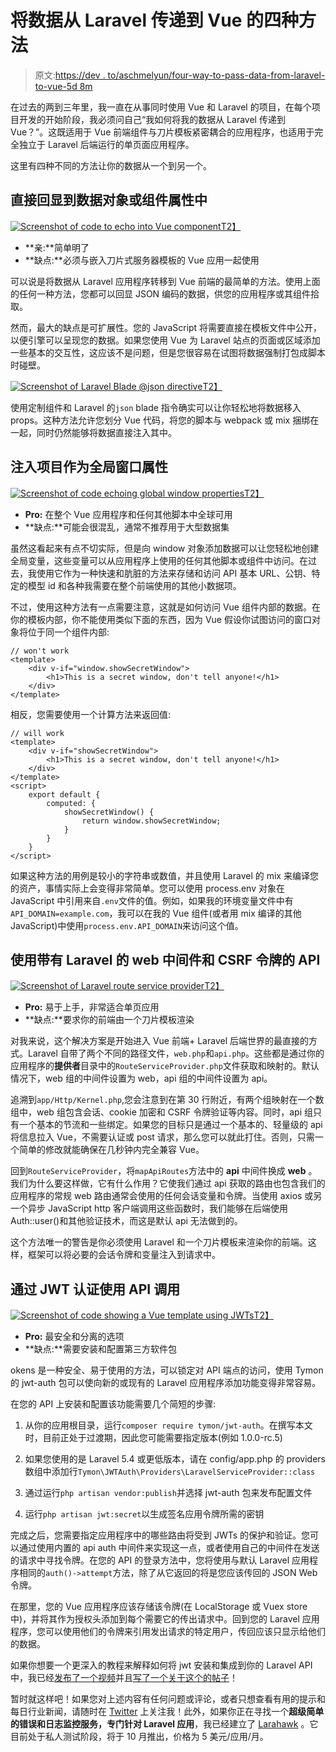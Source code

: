# 将数据从 Laravel 传递到 Vue 的四种方法

> 原文:[https://dev . to/aschmelyun/four-way-to-pass-data-from-laravel-to-vue-5d 8m](https://dev.to/aschmelyun/four-ways-to-pass-data-from-laravel-to-vue-5d8m)

在过去的两到三年里，我一直在从事同时使用 Vue 和 Laravel 的项目，在每个项目开发的开始阶段，我必须问自己“我如何将我的数据从 Laravel 传递到 Vue？”。这既适用于 Vue 前端组件与刀片模板紧密耦合的应用程序，也适用于完全独立于 Laravel 后端运行的单页面应用程序。

这里有四种不同的方法让你的数据从一个到另一个。

## [](#directly-echoing-into-the-data-object-or-component-prop)直接回显到数据对象或组件属性中

[![Screenshot of code to echo into Vue component](img/362613be78f5e7ebe5c76689404d92ba.png)T2】](https://res.cloudinary.com/practicaldev/image/fetch/s--VAg3GPNO--/c_limit%2Cf_auto%2Cfl_progressive%2Cq_auto%2Cw_880/https://miro.medium.com/max/3168/1%2AQHVRtz9BhdGV-it6ihxa4g.png)

*   **亲:**简单明了
*   **缺点:**必须与嵌入刀片式服务器模板的 Vue 应用一起使用

可以说是将数据从 Laravel 应用程序转移到 Vue 前端的最简单的方法。使用上面的任何一种方法，您都可以回显 JSON 编码的数据，供您的应用程序或其组件拾取。

然而，最大的缺点是可扩展性。您的 JavaScript 将需要直接在模板文件中公开，以便引擎可以呈现您的数据。如果您使用 Vue 为 Laravel 站点的页面或区域添加一些基本的交互性，这应该不是问题，但是您很容易在试图将数据强制打包成脚本时碰壁。

[![Screenshot of Laravel Blade @json directive](img/6f8f75a8d7d43ee0b8b656d6f0ef494c.png)T2】](https://res.cloudinary.com/practicaldev/image/fetch/s--7T-nj_qr--/c_limit%2Cf_auto%2Cfl_progressive%2Cq_auto%2Cw_880/https://miro.medium.com/max/3168/1%2AuVPbEcpxdiFt98sAugu8ZQ.png)

使用定制组件和 Laravel 的`json` blade 指令确实可以让你轻松地将数据移入 props。这种方法允许您划分 Vue 代码，将您的脚本与 webpack 或 mix 捆绑在一起，同时仍然能够将数据直接注入其中。

## [](#injecting-items-as-global-window-properties)注入项目作为全局窗口属性

[![Screenshot of code echoing global window properties](img/f8a4226170ab1f61a45e08cfe84eb61c.png)T2】](https://res.cloudinary.com/practicaldev/image/fetch/s--BsqN25pL--/c_limit%2Cf_auto%2Cfl_progressive%2Cq_auto%2Cw_880/https://miro.medium.com/max/3168/1%2AB20k8KbgdUBlIMIbJZu-lA.png)

*   **Pro:** 在整个 Vue 应用程序和任何其他脚本中全球可用
*   **缺点:**可能会很混乱，通常不推荐用于大型数据集

虽然这看起来有点不切实际，但是向 window 对象添加数据可以让您轻松地创建全局变量，这些变量可以从应用程序上使用的任何其他脚本或组件中访问。在过去，我使用它作为一种快速和肮脏的方法来存储和访问 API 基本 URL、公钥、特定的模型 id 和各种我需要在整个前端使用的其他小数据项。

不过，使用这种方法有一点需要注意，这就是如何访问 Vue 组件内部的数据。在你的模板内部，你不能使用类似下面的东西，因为 Vue 假设你试图访问的窗口对象将位于同一个组件内部:

```
// won't work
<template>
    <div v-if="window.showSecretWindow">
        <h1>This is a secret window, don't tell anyone!</h1>
    </div>
</template> 
```

相反，您需要使用一个计算方法来返回值:

```
// will work
<template>
    <div v-if="showSecretWindow">
        <h1>This is a secret window, don't tell anyone!</h1>
    </div>
</template>
<script>
    export default {
        computed: {
            showSecretWindow() {
                return window.showSecretWindow;
            }
        }
    }
</script> 
```

如果这种方法的用例是较小的字符串或数值，并且使用 Laravel 的 mix 来编译您的资产，事情实际上会变得非常简单。您可以使用 process.env 对象在 JavaScript 中引用来自`.env`文件的值。例如，如果我的环境变量文件中有`API_DOMAIN=example.com`，我可以在我的 Vue 组件(或者用 mix 编译的其他 JavaScript)中使用`process.env.API_DOMAIN`来访问这个值。

## [](#using-an-api-with-laravels-web-middleware-and-csrf-tokens)使用带有 Laravel 的 web 中间件和 CSRF 令牌的 API

[![Screenshot of Laravel route service provider](img/600a420bb13c14a4c243db817289b266.png)T2】](https://res.cloudinary.com/practicaldev/image/fetch/s--MgPeyg-1--/c_limit%2Cf_auto%2Cfl_progressive%2Cq_auto%2Cw_880/https://miro.medium.com/max/3168/1%2ALrpglXhYd0XxvhamKram6A.png)

*   **Pro:** 易于上手，非常适合单页应用
*   **缺点:**要求你的前端由一个刀片模板渲染

对我来说，这个解决方案是开始进入 Vue 前端+ Laravel 后端世界的最直接的方式。Laravel 自带了两个不同的路径文件，`web.php`和`api.php`。这些都是通过你的应用程序的**提供者**目录中的`RouteServiceProvider.php`文件获取和映射的。默认情况下，web 组的中间件设置为 web，api 组的中间件设置为 api。

追溯到`app/Http/Kernel.php`,您会注意到在第 30 行附近，有两个组映射在一个数组中，web 组包含会话、cookie 加密和 CSRF 令牌验证等内容。同时，api 组只有一个基本的节流和一些绑定。如果您的目标只是通过一个基本的、轻量级的 api 将信息拉入 Vue，不需要认证或 post 请求，那么您可以就此打住。否则，只需一个简单的修改就能确保在几秒钟内完全兼容 Vue。

回到`RouteServiceProvider`，将`mapApiRoutes`方法中的 **api** 中间件换成 **web** 。我们为什么要这样做，它有什么作用？它使我们通过 api 获取的路由也包含我们的应用程序的常规 web 路由通常会使用的任何会话变量和令牌。当使用 axios 或另一个异步 JavaScript http 客户端调用这些函数时，我们能够在后端使用 Auth::user()和其他验证技术，而这是默认 api 无法做到的。

这个方法唯一的警告是你必须使用 Laravel 和一个刀片模板来渲染你的前端。这样，框架可以将必要的会话令牌和变量注入到请求中。

## [](#using-api-calls-authenticated-by-a-jwt)通过 JWT 认证使用 API 调用

[![Screenshot of code showing a Vue template using JWTs](img/fca7081aa8f238963b80eebac5311618.png)T2】](https://res.cloudinary.com/practicaldev/image/fetch/s--SUrChdaQ--/c_limit%2Cf_auto%2Cfl_progressive%2Cq_auto%2Cw_880/https://miro.medium.com/max/3168/1%2AcKu2RCewRG-rjdrSUWDsLQ.png)

*   **Pro:** 最安全和分离的选项
*   **缺点:**需要安装和配置第三方软件包

okens 是一种安全、易于使用的方法，可以锁定对 API 端点的访问，使用 Tymon 的 jwt-auth 包可以使向新的或现有的 Laravel 应用程序添加功能变得非常容易。

在您的 API 上安装和配置该功能需要几个简短的步骤:

1.  从你的应用根目录，运行`composer require tymon/jwt-auth`。在撰写本文时，目前正处于过渡期，因此您可能需要指定版本(例如 1.0.0-rc.5)

2.  如果您使用的是 Laravel 5.4 或更低版本，请在 config/app.php 的 providers 数组中添加行`Tymon\JWTAuth\Providers\LaravelServiceProvider::class`

3.  通过运行`php artisan vendor:publish`并选择 jwt-auth 包来发布配置文件

4.  运行`php artisan jwt:secret`以生成签名应用令牌所需的密钥

完成之后，您需要指定应用程序中的哪些路由将受到 JWTs 的保护和验证。您可以通过使用内置的 api auth 中间件来实现这一点，或者使用自己的中间件在发送的请求中寻找令牌。在您的 API 的登录方法中，您将使用与默认 Laravel 应用程序相同的`auth()->attempt`方法，除了从它返回的将是您应该传回的 JSON Web 令牌。

在那里，您的 Vue 应用程序应该存储该令牌(在 LocalStorage 或 Vuex store 中)，并将其作为授权头添加到每个需要它的传出请求中。回到您的 Laravel 应用程序，您可以使用他们的令牌来引用发出请求的特定用户，传回应该只显示给他们的数据。

如果你想要一个更深入的教程来解释如何将 jwt 安装和集成到你的 Laravel API 中，我已经[发布了一个视频](https://www.youtube.com/watch?v=6eX9Pj-GhZs)并且[写了一个关于这个的帖子](https://medium.com/@aschmelyun/securing-your-laravel-api-with-jwts-in-10-minutes-or-less-9622541244f6)！

暂时就这样吧！如果您对上述内容有任何问题或评论，或者只想查看有用的提示和每日行业新闻，请随时在 [Twitter](https://twitter.com/aschmelyun) 上关注我！此外，如果你正在寻找一个**超级简单的错误和日志监控服务，专门针对 Laravel 应用**，我已经建立了 [Larahawk](https://larahawk.com) 。它目前处于私人测试阶段，将于 10 月推出，价格为 5 美元/应用/月。